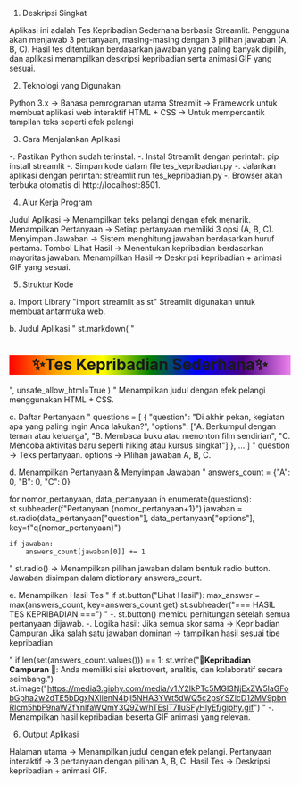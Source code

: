 1. Deskripsi Singkat

Aplikasi ini adalah Tes Kepribadian Sederhana berbasis Streamlit. Pengguna akan menjawab 3 pertanyaan, masing-masing dengan 3 pilihan jawaban (A, B, C). Hasil tes ditentukan berdasarkan jawaban yang paling banyak dipilih, dan aplikasi menampilkan deskripsi kepribadian serta animasi GIF yang sesuai.

2. Teknologi yang Digunakan

Python 3.x → Bahasa pemrograman utama
Streamlit → Framework untuk membuat aplikasi web interaktif
HTML + CSS → Untuk mempercantik tampilan teks seperti efek pelangi

3. Cara Menjalankan Aplikasi

-. Pastikan Python sudah terinstal.
-. Instal Streamlit dengan perintah:
pip install streamlit
-. Simpan kode dalam file tes_kepribadian.py
-. Jalankan aplikasi dengan perintah:
streamlit run tes_kepribadian.py
-. Browser akan terbuka otomatis di http://localhost:8501.

4. Alur Kerja Program

Judul Aplikasi → Menampilkan teks pelangi dengan efek menarik.
Menampilkan Pertanyaan → Setiap pertanyaan memiliki 3 opsi (A, B, C).
Menyimpan Jawaban → Sistem menghitung jawaban berdasarkan huruf pertama.
Tombol Lihat Hasil → Menentukan kepribadian berdasarkan mayoritas jawaban.
Menampilkan Hasil → Deskripsi kepribadian + animasi GIF yang sesuai.

5. Struktur Kode

a. Import Library
"import streamlit as st"
Streamlit digunakan untuk membuat antarmuka web.

b. Judul Aplikasi
"
st.markdown(
    "<h1 style='text-align: center; background: linear-gradient(to right, red, orange, yellow, green, blue, indigo, violet);"
    " -webkit-background-clip: text; color: transparent;'>✨Tes Kepribadian Sederhana✨</h1>",
    unsafe_allow_html=True
)
"
Menampilkan judul dengan efek pelangi menggunakan HTML + CSS.

c. Daftar Pertanyaan
"
questions = [
    {
        "question": "Di akhir pekan, kegiatan apa yang paling ingin Anda lakukan?",
        "options": ["A. Berkumpul dengan teman atau keluarga",
                    "B. Membaca buku atau menonton film sendirian",
                    "C. Mencoba aktivitas baru seperti hiking atau kursus singkat"]
    },
    ...
]
"
question → Teks pertanyaan.
options → Pilihan jawaban A, B, C.

d. Menampilkan Pertanyaan & Menyimpan Jawaban
"
answers_count = {"A": 0, "B": 0, "C": 0}

for nomor_pertanyaan, data_pertanyaan in enumerate(questions):
    st.subheader(f"Pertanyaan {nomor_pertanyaan+1}")
    jawaban = st.radio(data_pertanyaan["question"], data_pertanyaan["options"], key=f"q{nomor_pertanyaan}")
    
    if jawaban:
        answers_count[jawaban[0]] += 1
"
st.radio() → Menampilkan pilihan jawaban dalam bentuk radio button.
Jawaban disimpan dalam dictionary answers_count.

e. Menampilkan Hasil Tes
"
if st.button("Lihat Hasil"):
    max_answer = max(answers_count, key=answers_count.get)
    st.subheader("=== HASIL TES KEPRIBADIAN ===")
"
-. st.button() memicu perhitungan setelah semua pertanyaan dijawab.
-. Logika hasil:
Jika semua skor sama → Kepribadian Campuran
Jika salah satu jawaban dominan → tampilkan hasil sesuai tipe kepribadian

"
if len(set(answers_count.values())) == 1:
    st.write("**💫Kepribadian Campuran 🌈**: Anda memiliki sisi ekstrovert, analitis, dan kolaboratif secara seimbang.")
    st.image("https://media3.giphy.com/media/v1.Y2lkPTc5MGI3NjExZW5laGFobGpha2w2dTE5bDgxNXlienN4bjl5NHA3YWt5dWQ5c2psYSZlcD12MV9pbnRlcm5hbF9naWZfYnlfaWQmY3Q9Zw/hTEslT7lluSFyHlyEf/giphy.gif")
"
-. Menampilkan hasil kepribadian beserta GIF animasi yang relevan.

6. Output Aplikasi

Halaman utama → Menampilkan judul dengan efek pelangi.
Pertanyaan interaktif → 3 pertanyaan dengan pilihan A, B, C.
Hasil Tes → Deskripsi kepribadian + animasi GIF.
